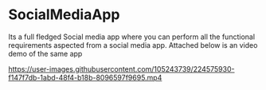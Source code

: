 # SocialMediaApp
Its a full fledged Social media app where you can perform all the functional requirements aspected from a social media app. Attached below is an video demo of the same app

​https://user-images.githubusercontent.com/105243739/224575930-f147f7db-1abd-48f4-b18b-8096597f9695.mp4
